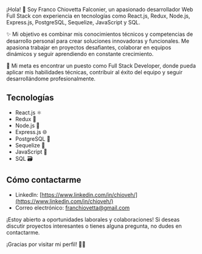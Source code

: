 ¡Hola! 👋 Soy Franco Chiovetta Falconier, un apasionado desarrollador Web Full Stack con experiencia en tecnologías como React.js, Redux, Node.js,  Express.js,  PostgreSQL,  Sequelize, JavaScript y SQL.

✨ Mi objetivo es combinar mis conocimientos técnicos y competencias de desarrollo personal para crear soluciones innovadoras y funcionales. Me apasiona trabajar en proyectos desafiantes, colaborar en equipos dinámicos y seguir aprendiendo en constante crecimiento.

🎯 Mi meta es encontrar un puesto como Full Stack Developer, donde pueda aplicar mis habilidades técnicas, contribuir al éxito del equipo y seguir desarrollándome profesionalmente.

## Tecnologías
- React.js ⚛️
- Redux 🔄
- Node.js 🚀
- Express.js 🌐
-  PostgreSQL 🐘
-  Sequelize 🌊
-  JavaScript 📜
-  SQL 🗃️

## Cómo contactarme
- LinkedIn: [https://www.linkedin.com/in/chioveh/](https://www.linkedin.com/in/chioveh/)
- Correo electrónico: [franchiovetta@gmail.com](franchiovetta@gmail.com)

¡Estoy abierto a oportunidades laborales y colaboraciones! Si deseas discutir proyectos interesantes o tienes alguna pregunta, no dudes en contactarme.

¡Gracias por visitar mi perfil! 🚀😊
